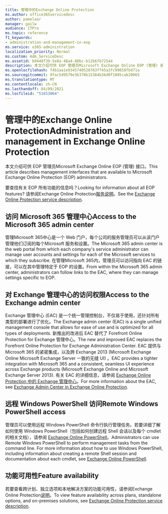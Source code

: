 ```yaml
---
title: 管理中的Exchange Online Protection
ms.author: office365servicedesc
author: pamelaar
manager: gailw
audience: ITPro
ms.topic: reference
f1_keywords:
- administration-and-management-in-eop
ms.service: o365-administration
localization_priority: Normal
ms.custom: Adm_ServiceDesc
ms.assetid: b9448f39-5e8a-48a4-80bc-b12b6fb72544
description: 本文介绍可供 EOP 管理员Microsoft Exchange Online EOP (管理) 接口。
ms.openlocfilehash: f4b1aa1e9345740528763ff45a3fc99858fbd71a
ms.sourcegitcommit: 9fac5d9579e3b370b15384b36d0f1805cab20065
ms.translationtype: MT
ms.contentlocale: zh-CN
ms.lasthandoff: 04/09/2021
ms.locfileid: "51653064"
---
```

# <a name="administration-and-management-in-exchange-online-protection"></a><span data-ttu-id="d15d3-103">管理中的Exchange Online Protection</span><span class="sxs-lookup"><span data-stu-id="d15d3-103">Administration and management in Exchange Online Protection</span></span>

<span data-ttu-id="d15d3-104">本文介绍可供 EOP 管理员Microsoft Exchange Online EOP (管理) 接口。</span><span class="sxs-lookup"><span data-stu-id="d15d3-104">This article describes management interfaces that are available to Microsoft Exchange Online Protection (EOP) administrators.</span></span>
  
<span data-ttu-id="d15d3-105">要查找有关 EOP 所有功能的信息吗？</span><span class="sxs-lookup"><span data-stu-id="d15d3-105">Looking for information about all EOP features?</span></span> <span data-ttu-id="d15d3-106">请参阅Exchange Online Protection[服务说明](exchange-online-protection-service-description.md)。</span><span class="sxs-lookup"><span data-stu-id="d15d3-106">See the [Exchange Online Protection service description](exchange-online-protection-service-description.md).</span></span>
  
## <a name="access-to-the-microsoft-365-admin-center"></a><span data-ttu-id="d15d3-107">访问 Microsoft 365 管理中心</span><span class="sxs-lookup"><span data-stu-id="d15d3-107">Access to the Microsoft 365 admin center</span></span>

<span data-ttu-id="d15d3-108">管理Microsoft 365中心是一个 Web 门户，每个公司的服务管理员可以从该门户管理他们订阅的每个Microsoft 服务和设置。</span><span class="sxs-lookup"><span data-stu-id="d15d3-108">The Microsoft 365 admin center is the web portal from which each company's service administrator can manage user accounts and settings for each of the Microsoft services to which they subscribe.</span></span> <span data-ttu-id="d15d3-109">在管理Microsoft 365内，管理员可以访问指向 EAC 的链接，可以在其中管理特定于 EOP 的设置。</span><span class="sxs-lookup"><span data-stu-id="d15d3-109">From within the Microsoft 365 admin center, administrators can follow links to the EAC, where they can manage settings specific to EOP.</span></span>
  
## <a name="access-to-the-exchange-admin-center"></a><span data-ttu-id="d15d3-110">对 Exchange 管理中心的访问权限</span><span class="sxs-lookup"><span data-stu-id="d15d3-110">Access to the Exchange admin center</span></span>

<span data-ttu-id="d15d3-111">Exchange 管理中心 (EAC) 是一个统一管理控制台，不仅易于使用，还针对所有类型的部署进行了优化。</span><span class="sxs-lookup"><span data-stu-id="d15d3-111">The Exchange admin center (EAC) is a single unified management console that allows for ease of use and is optimized for all types of deployments.</span></span> <span data-ttu-id="d15d3-112">新推出的改进后 EAC 替代了 Forefront Online Protection for Exchange 管理中心。</span><span class="sxs-lookup"><span data-stu-id="d15d3-112">The new and improved EAC replaces the Forefront Online Protection for Exchange Administration Center.</span></span> <span data-ttu-id="d15d3-113">EAC 提供与 Microsoft 365 的紧密集成，以及跨 Exchange 2013 (Microsoft Exchange Online Microsoft Exchange Server 一致的无缝 UI) 。</span><span class="sxs-lookup"><span data-stu-id="d15d3-113">EAC provides a tighter integration with Microsoft 365 and a consistent, seamless UI experience across Exchange products (Microsoft Exchange Online and Microsoft Exchange Server 2013).</span></span> <span data-ttu-id="d15d3-114">有关 EAC 的详细信息，请参阅 [Exchange Online Protection 中的 Exchange 管理中心](/microsoft-365/security/office-365-security/exchange-admin-center-in-exchange-online-protection-eop)。</span><span class="sxs-lookup"><span data-stu-id="d15d3-114">For more information about the EAC, see [Exchange Admin Center in Exchange Online Protection](/microsoft-365/security/office-365-security/exchange-admin-center-in-exchange-online-protection-eop).</span></span>
  
## <a name="remote-windows-powershell-access"></a><span data-ttu-id="d15d3-115">远程 Windows PowerShell 访问</span><span class="sxs-lookup"><span data-stu-id="d15d3-115">Remote Windows PowerShell access</span></span>

 <span data-ttu-id="d15d3-p104">管理员可以使用远程 Windows PowerShell 命令行执行管理任务。若要详细了解如何使用 Windows PowerShell（包括如何创建远程 Shell 会话以及每个 cmdlet 的相关文档），请参阅 [Exchange Online PowerShell](/powershell/exchange/exchange-online-powershell)。</span><span class="sxs-lookup"><span data-stu-id="d15d3-p104">Administrators can use Remote Windows PowerShell to perform management tasks from the command line. For more information about how to use Windows PowerShell, including information about creating a remote Shell session and documentation about each cmdlet, see [Exchange Online PowerShell](/powershell/exchange/exchange-online-powershell).</span></span>
  
## <a name="feature-availability"></a><span data-ttu-id="d15d3-118">功能可用性</span><span class="sxs-lookup"><span data-stu-id="d15d3-118">Feature availability</span></span>

<span data-ttu-id="d15d3-119">若要查看跨计划、独立选项和本地解决方案的功能可用性，请参阅Exchange Online Protection[说明](exchange-online-protection-service-description.md)。</span><span class="sxs-lookup"><span data-stu-id="d15d3-119">To view feature availability across plans, standalone options, and on-premises solutions, see [Exchange Online Protection service description](exchange-online-protection-service-description.md).</span></span>
